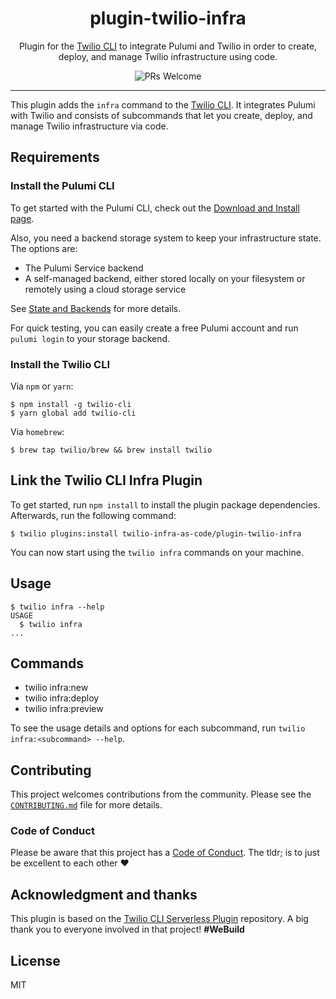 <h1 align="center">plugin-twilio-infra</h1>
<p align="center">Plugin for the <a href="https://github.com/twilio/twilio-cli">Twilio CLI</a> to integrate Pulumi and Twilio in order to create, deploy, and manage Twilio infrastructure using code.</p>
<p align="center">
<img src="https://img.shields.io/badge/PRs-welcome-brightgreen.svg?style=flat-square" alt="PRs Welcome" /></a>
<hr>

This plugin adds the `infra` command to the [Twilio CLI](https://github.com/twilio/twilio-cli). It integrates Pulumi with Twilio and consists of subcommands that let you create, deploy, and manage Twilio infrastructure via code.

## Requirements

### Install the Pulumi CLI

To get started with the Pulumi CLI, check out the [Download and Install page](https://www.pulumi.com/docs/get-started/install/).

Also, you need a backend storage system to keep your infrastructure state. The options are:

- The Pulumi Service backend
- A self-managed backend, either stored locally on your filesystem or remotely using a cloud storage service

See [State and Backends](https://www.pulumi.com/docs/intro/concepts/state/#state-and-backends) for more details.

For quick testing, you can easily create a free Pulumi account and run `pulumi login` to your storage backend.

### Install the Twilio CLI

Via `npm` or `yarn`:

```sh-session
$ npm install -g twilio-cli
$ yarn global add twilio-cli
```

Via `homebrew`:

```sh-session
$ brew tap twilio/brew && brew install twilio
```

## Link the Twilio CLI Infra Plugin

To get started, run `npm install` to install the plugin package dependencies. Afterwards, run the following command:

```sh-session
$ twilio plugins:install twilio-infra-as-code/plugin-twilio-infra
```

You can now start using the `twilio infra` commands on your machine.

## Usage

```sh-session
$ twilio infra --help
USAGE
  $ twilio infra
...
```

## Commands

<!-- commands -->
* twilio infra:new
* twilio infra:deploy
* twilio infra:preview

To see the usage details and options for each subcommand, run `twilio infra:<subcommand> --help`.

## Contributing

This project welcomes contributions from the community. Please see the [`CONTRIBUTING.md`](CONTRIBUTING.md) file for more details.

### Code of Conduct

Please be aware that this project has a [Code of Conduct](https://github.com/twilio-labs/.github/blob/master/CODE_OF_CONDUCT.md). The tldr; is to just be excellent to each other ❤️

## Acknowledgment and thanks

This plugin is based on the [Twilio CLI Serverless Plugin](https://github.com/twilio-labs/plugin-serverless) repository. A big thank you to everyone involved in that project! **#WeBuild**

## License

MIT
